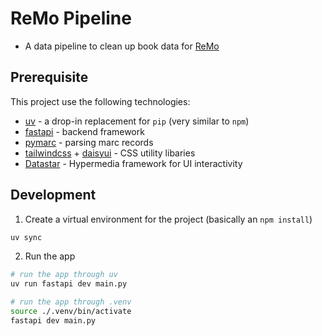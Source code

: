 # ReMo Pipeline

- A data pipeline to clean up book data for [ReMo](https://remo.app/)

## Prerequisite 

This project use the following technologies:

- [uv](https://docs.astral.sh/uv/) - a drop-in replacement for `pip` (very similar to `npm`)
- [fastapi](https://fastapi.tiangolo.com/) - backend framework 
- [pymarc](https://gitlab.com/pymarc/pymarc) - parsing marc records
- [tailwindcss](https://tailwindcss.com/) + [daisyui](https://daisyui.com/) - CSS utility libaries 
- [Datastar](https://data-star.dev/) - Hypermedia framework for UI interactivity

## Development 
1. Create a virtual environment for the project (basically an `npm install`)
```sh
uv sync

```
2. Run the app
```sh
# run the app through uv
uv run fastapi dev main.py

# run the app through .venv
source ./.venv/bin/activate
fastapi dev main.py
```
